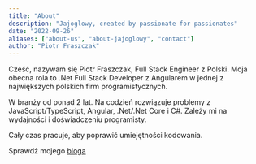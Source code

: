 ```yaml
---
title: "About"
description: "Jajoglowy, created by passionate for passionates"
date: "2022-09-26"
aliases: ["about-us", "about-jajoglowy", "contact"]
author: "Piotr Fraszczak"
---
```


Cześć, nazywam się Piotr Fraszczak, Full Stack Engineer z Polski.
Moja obecna rola to .Net Full Stack Developer z Angularem w jednej z największych polskich firm programistycznych.

W branży od ponad 2 lat.
Na codzień rozwiązuje problemy z JavaScript/TypeScript, Angular, .Net/.Net Core i C#. Zależy mi na wydajności i doświadczeniu programisty.

Cały czas pracuje, aby poprawić umiejętności kodowania.


<!-- [GitHub](https://github.com/Fraszczak) Chcesz rzucić okiem na moje obecne projekty niekomercyjne? -->

Sprawdź mojego [bloga](/blog/) 

<!-- [Projekty](/projects/) Chcesz dowiedzieć się więcej o projektach, w których byłem lub jestem teraz? -->

<!-- [Kontakt](/contact/) Chcesz się ze mną skontaktować? -->
